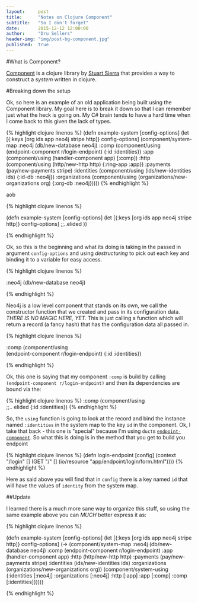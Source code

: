 ```yaml
---
layout:     post
title:      "Notes on Clojure Component"
subtitle:   "So I don't forget"
date:       2015-12-12 12:00:00
author:     "Dru Sellers"
header-img: "img/post-bg-component.jpg"
published:  true
---
```


#What is Component?

[Component](https://github.com/stuartsierra/component) is a clojure library by [Stuart Sierra](http://stuartsierra.com/) that provides a way to construct a _system_ written in clojure.

#Breaking down the setup

Ok, so here is an example of an old application being built using the Component library. My goal here is to break it down so that I can remember just what the heck is going on. My C# brain tends to have a hard time when I come back to this given the lack of types.

{% highlight clojure linenos %}
(defn example-system [config-options]
  (let [{:keys [org ids app neo4j stripe http]} config-options]
    (component/system-map
     :neo4j (db/new-database neo4j)
     :comp (component/using      
            (endpoint-component r/login-endpoint)
            {:id :identities})
     :app (component/using
           (handler-component app)
           [:comp])
     :http (component/using
            (http/new-http http)
            {:ring-app :app})
     :payments (pay/new-payments stripe)
     :identities (component/using
                  (ids/new-identities ids)
                  {:id-db :neo4j})
     :organizations (component/using
                     (organizations/new-organizations org)
                     {:org-db :neo4j}))))
{% endhighlight %}

aob

{% highlight clojure linenos %}

(defn example-system [config-options]
  (let [{:keys [org ids app neo4j stripe http]} config-options]
  ;;..elided
  ))

{% endhighlight %}

Ok, so this is the beginning and what its doing is taking in the passed in argument `config-options` and using _destructuring_ to pick out each key and binding it to a variable for easy access.

{% highlight clojure linenos %}

:neo4j (db/new-database neo4j)

{% endhighlight %}

Neo4j is a low level component that stands on its own, we call the constructor function that we created and pass in its configuration data. *THERE IS NO MAGIC HERE, YET.* This is just calling a function which will return a record (a fancy hash) that has the configuration data all passed in.

{% highlight clojure linenos %}

:comp (component/using      
	(endpoint-component r/login-endpoint)
	{:id :identities})

{% endhighlight %}

Ok, this one is saying that my component `:comp` is build by calling `(endpoint-component r/login-endpoint)` and then its dependencies are bound via the:

{% highlight clojure linenos %}
:comp (component/using      
	;;.. elided
	{:id :identities})
{% endhighlight %}

So, the `using` function is going to look at the record and bind the instance named `:identities` in the system map to the key `id` in the component. Ok, I take that back - this one is "special" because I'm using `duct`s [`endpoint-component`](https://github.com/weavejester/duct/wiki/Components). So what this is doing is in the method that you get to build you endpoint

{% highlight clojure linenos %}
(defn login-endpoint [config]
  (context "/login" []
    (GET "/" []
      (io/resource "app/endpoint/login/form.html"))))
{% endhighlight %}

Here as said above you will find that in `config` there is a key named `id` that will have the values of `identity` from the system map.

##Update

I learned there is a much more sane way to organize this stuff, so using the same example above you can *MUCH* better express it as:

{% highlight clojure linenos %}

(defn example-system [config-options]
  (let [{:keys [org ids app neo4j stripe http]} config-options]
    (->
      (component/system-map
        :neo4j (db/new-database neo4j)
        :comp (endpoint-component r/login-endpoint)
        :app (handler-component app)
        :http (http/new-http http)
        :payments (pay/new-payments stripe)
        :identities (ids/new-identities ids)
        :organizations (organizations/new-organizations org))
      (component/system-using
       {:identities [:neo4j]
        :organizations [:neo4j]
        :http [:app]
        :app [:comp]
        :comp [:identities]}))))

{% endhighlight %}
